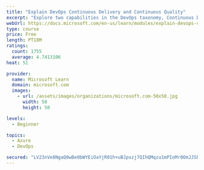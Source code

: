 ```yaml
---
title: "Explain DevOps Continuous Delivery and Continuous Quality"
excerpt: "Explore two capabilities in the DevOps taxonomy, Continuous Delivery and Continuous Quality."
webUrl: https://docs.microsoft.com/en-us/learn/modules/explain-devops-continous-delivery-quality/
type: course
price: Free
length: PT18M
ratings:
  count: 1755
  average: 4.7413106
heat: 51

provider:
  name: Microsoft Learn
  domain: microsoft.com
  images:
    - url: /assets/images/organizations/microsoft.com-50x50.jpg
      width: 50
      height: 50

levels:
  - Beginner

topics:
  - Azure
  - DevOps

secured: "LV23nVe8NgaQ0wBe0bWYEiOaYjR01h+uBJpxzj7QIhQMqzu1mPIoMr0OmJJShBZY+ssRK6prXK7wogGOvYAdVqugLRBtoRzmsttSfpHYhdp0i4a4QhmYmHP+YvMNm6QIuVThNzWinbOcaA5zoBPLYHOWDa9aTDTSrVHYgZEmRUekeBysF+mUDZ/Zq2X85OAJNhfzSA819XbKILgJuNkRhB2dtyF99NwAqyG+FqxwpRRXDCgRNWAyqcZUUuoetPUzivXTnFnpbEZmRhGlIGJHCXlEZtxQJ4JPiiYCBeUH9/5u+Y83PhEO6XXbotwVtkW/fyLvMqO/ZakJhON0eVaNmuqPlJQ7g1oFxE+2E+VNY0MvybZd17ga5zuGkLm1Hqe1vtu/dv9eVFEgfVFdCBYqhv2W/CXfQWQLL+FQgB80bCY=;mCEp2aoGUzhDtBZnyhUmaw=="
---
```


